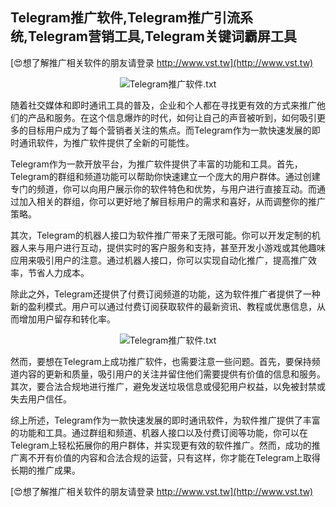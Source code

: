 ## **Telegram推广软件,Telegram推广引流系统,Telegram营销工具,Telegram关键词霸屏工具**

[😍想了解推广相关软件的朋友请登录 http://www.vst.tw](http://www.vst.tw)

 <center><img src="https://vst.tw/MP4/tuiguang/png/3.png" alt="Telegram推广软件.txt"></center>

随着社交媒体和即时通讯工具的普及，企业和个人都在寻找更有效的方式来推广他们的产品和服务。在这个信息爆炸的时代，如何让自己的声音被听到，如何吸引更多的目标用户成为了每个营销者关注的焦点。而Telegram作为一款快速发展的即时通讯软件，为推广软件提供了全新的可能性。

Telegram作为一款开放平台，为推广软件提供了丰富的功能和工具。首先，Telegram的群组和频道功能可以帮助你快速建立一个庞大的用户群体。通过创建专门的频道，你可以向用户展示你的软件特色和优势，与用户进行直接互动。而通过加入相关的群组，你可以更好地了解目标用户的需求和喜好，从而调整你的推广策略。

其次，Telegram的机器人接口为软件推广带来了无限可能。你可以开发定制的机器人来与用户进行互动，提供实时的客户服务和支持，甚至开发小游戏或其他趣味应用来吸引用户的注意。通过机器人接口，你可以实现自动化推广，提高推广效率，节省人力成本。

除此之外，Telegram还提供了付费订阅频道的功能，这为软件推广者提供了一种新的盈利模式。用户可以通过付费订阅获取软件的最新资讯、教程或优惠信息，从而增加用户留存和转化率。

 <center><img src="https://vst.tw/MP4/tuiguang/png/6.png" alt="Telegram推广软件.txt"></center>

然而，要想在Telegram上成功推广软件，也需要注意一些问题。首先，要保持频道内容的更新和质量，吸引用户的关注并留住他们需要提供有价值的信息和服务。其次，要合法合规地进行推广，避免发送垃圾信息或侵犯用户权益，以免被封禁或失去用户信任。

综上所述，Telegram作为一款快速发展的即时通讯软件，为软件推广提供了丰富的功能和工具。通过群组和频道、机器人接口以及付费订阅等功能，你可以在Telegram上轻松拓展你的用户群体，并实现更有效的软件推广。然而，成功的推广离不开有价值的内容和合法合规的运营，只有这样，你才能在Telegram上取得长期的推广成果。

[😍想了解推广相关软件的朋友请登录 http://www.vst.tw](http://www.vst.tw)



